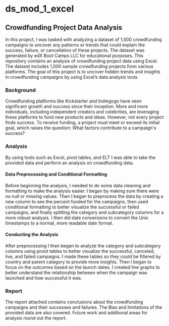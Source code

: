 # ds_mod_1_excel
## Crowdfunding Project Data Analysis
In this project, I was tasked with analyzing a dataset of 1,000 crowdfunding campaigns to uncover any patterns or trends that could explain the success, failure, or cancellation of these projects. The dataset was generated by edX Boot Camps LLC for educational purposes. This repository contains an analysis of crowdfunding project data using Excel. The dataset includes 1,000 sample crowdfunding projects from various platforms. The goal of this project is to uncover hidden trends and insights in crowdfunding campaigns by using Excel’s data analysis tools.

### Background
Crowdfunding platforms like Kickstarter and Indiegogo have seen significant growth and success since their inception. More and more individuals, including independent creators and celebrities, are leveraging these platforms to fund new products and ideas. However, not every project finds success. To receive funding, a project must meet or exceed its initial goal, which raises the question: What factors contribute to a campaign's success?

### Analysis
By using tools such as Excel, pivot tables, and ELT I was able to take the provided data and perform an analysis on crowdfunding data.  

#### Data Preprocessing and Conditional Formatting
Before beginning the analysis, I needed to do some data cleaning and formatting to make the analysis easier. I began by making sure there were no null or missing values. Then I began to preprocess the data by creating a new column to see the percent funded for the campaigns, then used conditional formatting to better visualize the successful or failed campaigns, and finally splitting the category and subcategory columns for a more robust analysis. I then did date conversions to convert the Unix timestamps to a normal, more readable date format.

#### Conducting the Analysis
After preprocessing I then began to analyze the category and subcategory columns using piviot tables to better visualize the successful, canceled, live, and failed campaigns. I made these tables so they could be filtered by country and parent category to provide more insights. Then I began to focus on the outcomes based on the launch dates. I created line graphs to better understand the relationship between when the campaign was launched and how successful it was.

### Report
The report attached contains conclusions about the crowdfunding campaigns and their successes and failures. The Bias and limitations of the provided data are also covered. Future work and additional areas for analysis round out the report.


